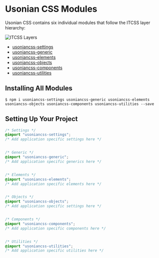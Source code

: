 
# Usonian CSS Modules

Usonian CSS contains six individual modules that follow the ITCSS layer hierarchy:

![ITCSS Layers](https://www.xfivecdn.com/xfive/wp-content/uploads/2016/02/10152838/itcss-layers1.svg)

- [usoniancss-settings](settings/readme.md)
- [usoniancss-generic](generic/readme.md)
- [usoniancss-elements](elements/readme.md)
- [usoniancss-objects](objects/readme.md)
- [usoniancss-components](components/readme.md)
- [usoniancss-utilities](utilities/readme.md)

## Installing All Modules

```
$ npm i usoniancss-settings usoniancss-generic usoniancss-elements usoniancss-objects usoniancss-components usoniancss-utilities --save
```

## Setting Up Your Project

```CSS
/* Settings */
@import "usoniancss-settings";
/* Add application specific settings here */


/* Generic */
@import "usoniancss-generic";
/* Add application specific generics here */


/* Elements */
@import "usoniancss-elements";
/* Add application specific elements here */


/* Objects */
@import "usoniancss-objects";
/* Add application specific settings here */


/* Components */
@import "usoniancss-components";
/* Add application specific components here */


/* Utilities */
@import "usoniancss-utilities";
/* Add application specific utilities here */
```

